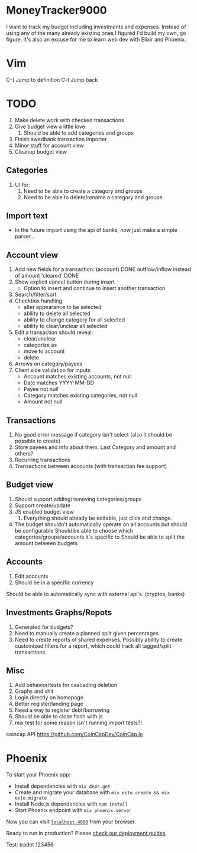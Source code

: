 # MoneyTracker9000

I want to track my budget including investments and expenses. Instead of using any of the many already existing ones I figured I'd build my own, go figure. It's also an excuse for me to learn web dev with Elixir and Phoenix.

# Vim

C-]     Jump to definition
C-t     Jump back

# TODO
1. Make delete work with checked transactions
1. Give budget view a little love
    1. Should be able to add categories and groups
1. Finish swedbank transaction importer
1. Minor stuff for account view
1. Cleanup budget view

## Categories
1. UI for:
    1. Need to be able to create a category and groups
    1. Need to be able to delete/rename a category and groups

## Import text
* In the future import using the api of banks, now just make a simple parser...

## Account view
1. Add new fields for a transaction:
    (account)                           DONE
    outflow/inflow instead of amount
    'cleared'                           DONE
1. Show explicit cancel button during insert
    * Option to insert and continue to insert another transaction
1. Search/filter/sort
1. Checkbox handling
    + alter appearance to be selected
    + ability to delete all selected
    + ability to change category for all selected
    + ability to clear/unclear all selected
1. Edit a transaction should reveal:
    + clear/unclear
    + categorize as
    + move to account
    + delete
1. Arrows on category/payees
1. Client side validation for inputs
    + Account matches existing accounts, not null
    + Date matches YYYY-MM-DD
    + Payee not null
    + Category matches existing categories, not null
    + Amount not null

## Transactions
1. No good error message if category isn't select (also it should be possible to create)
1. Store payees and info about them. Last Category and amount and others?
1. Recurring transactions
1. Transactions between accounts (with transaction fee support)

## Budget view
1. Should support adding/removing categories/groups
1. Support create/update
1. JS enabled budget view
    1. Everything should already be editable, just click and change.
1. The budget shouldn't automatically operate on all accounts but should be configurable
    Should be able to choose which categories/groups/accounts it's specific to
    Should be able to split the amount between budgets

## Accounts
1. Edit accounts
1. Should be in a specific currency

Should be able to automatically sync with external api's. (cryptos, banks)

## Investments Graphs/Repots
1. Generated for budgets?
1. Need to manually create a planned split given percentages
1. Need to create reports of shared expenses.
    Possibly ability to create customized filters for a report, which could track all tagged/split transactions.

## Misc
1. Add behavior/tests for cascading deletion
1. Graphs and shit
1. Login directly on homepage
1. Better register/landing page
1. Need a way to register debt/borrowing
1. Should be able to close flash with js
1. mix test for some reason isn't running import tests?!

coincap API <https://github.com/CoinCapDev/CoinCap.io>

# Phoenix

To start your Phoenix app:

  * Install dependencies with `mix deps.get`
  * Create and migrate your database with `mix ecto.create && mix ecto.migrate`
  * Install Node.js dependencies with `npm install`
  * Start Phoenix endpoint with `mix phoenix.server`

Now you can visit [`localhost:4000`](http://localhost:4000) from your browser.

Ready to run in production? Please [check our deployment guides](http://www.phoenixframework.org/docs/deployment).

Test: tradet 123456

